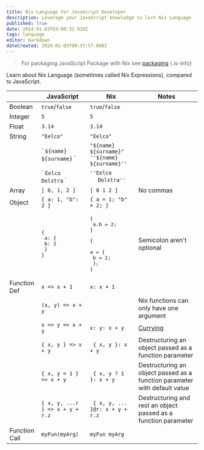 ```yaml
---
title: Nix Language For JavaScript Developer
description: Leverage your JavaScript knowledge to lern Nix Language
published: true
date: 2024-01-03T03:00:32.918Z
tags: language
editor: markdown
dateCreated: 2024-01-03T00:37:57.898Z
---
```



> For packaging JavaScript Package with Nix see [packaging](/nix/packaging/)
{.is-info}

Learn about Nix Language (sometimes called Nix Expressions), compared to JavaScript.

|  | JavaScript | Nix | Notes
|---|---|---|---|
| Boolean  | `true`/`false` | `true`/`false` ||
| Integer | `5` | `5` ||
| Float | `3.14` | `3.14` ||
| String | `"Eelco"` | `"Eelco"` ||
| |\` `${name} ${surname}` \` | `"${name} ${surname}"`<br/>`''${name} ${surname}''` ||
| |\` `Eelco`<br/>`Dolstra` \` | `''Eelco`<br/>&nbsp;`  Dolstra''` ||
| Array | `[ 0, 1, 2 ]` | `[ 0 1 2 ]` | No commas |
| Object | `{ a: 1, "b": 2 }` | `{ a = 1; "b" = 2; }` ||
| | <pre lang="js">{ <br/>  a: { <br/>    b: 2 <br/>  }<br/>}</pre> | <pre lang="js">{ <br/>  a.b = 2; <br/>}</pre> <pre lang="js">{ <br/>  a = { <br/>    b = 2; <br/>  };<br/>}</pre> | Semicolon aren't optional |
| Function Def | `x => x + 1` | `x: x + 1` ||
| | `(x, y) => x + y` | | Nix functions can only have one argument |
| | `x => y => x + y` | `x: y: x + y` | [Currying](https://hughfdjackson.com/javascript/why-curry-helps/) |
| | `{ x, y } => x + y` |  ` { x, y }: x + y` | Destructuring an object passed as a function parameter |
| | `{ x, y = 1 } => x + y` |  ` { x, y ? 1 }: x + y` | Destructuring an object passed as a function parameter with default value |
| | `{ x, y, ...r } => x + y + r.z` |  ` { x, y, ... }@r: x + y + r.z` | Destructuring and rest an object passed as a function parameter |
| Function Call | `myFun(myArg)` | `myFun myArg` ||
